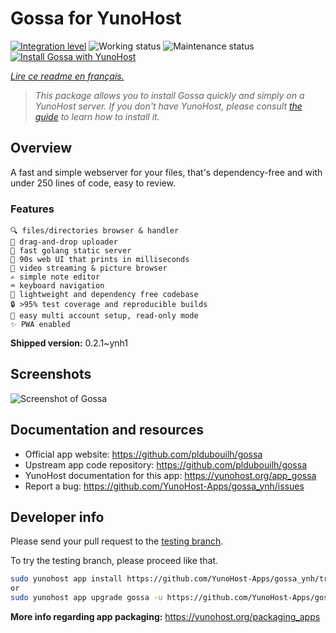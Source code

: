 <!--
N.B.: This README was automatically generated by https://github.com/YunoHost/apps/tree/master/tools/README-generator
It shall NOT be edited by hand.
-->

# Gossa for YunoHost

[![Integration level](https://dash.yunohost.org/integration/gossa.svg)](https://dash.yunohost.org/appci/app/gossa) ![Working status](https://ci-apps.yunohost.org/ci/badges/gossa.status.svg) ![Maintenance status](https://ci-apps.yunohost.org/ci/badges/gossa.maintain.svg)  
[![Install Gossa with YunoHost](https://install-app.yunohost.org/install-with-yunohost.svg)](https://install-app.yunohost.org/?app=gossa)

*[Lire ce readme en français.](./README_fr.md)*

> *This package allows you to install Gossa quickly and simply on a YunoHost server.
If you don't have YunoHost, please consult [the guide](https://yunohost.org/#/install) to learn how to install it.*

## Overview

A fast and simple webserver for your files, that's dependency-free and with under 250 lines of code, easy to review.

### Features

    🔍 files/directories browser & handler
    📩 drag-and-drop uploader
    🥂 fast golang static server
    💾 90s web UI that prints in milliseconds
    📸 video streaming & picture browser
    ✍️ simple note editor
    ⌨️ keyboard navigation
    🚀 lightweight and dependency free codebase
    🔒 >95% test coverage and reproducible builds
    💑 easy multi account setup, read-only mode
    ✨ PWA enabled


**Shipped version:** 0.2.1~ynh1

## Screenshots

![Screenshot of Gossa](./doc/screenshots/screenshot.gif)

## Documentation and resources

* Official app website: <https://github.com/pldubouilh/gossa>
* Upstream app code repository: <https://github.com/pldubouilh/gossa>
* YunoHost documentation for this app: <https://yunohost.org/app_gossa>
* Report a bug: <https://github.com/YunoHost-Apps/gossa_ynh/issues>

## Developer info

Please send your pull request to the [testing branch](https://github.com/YunoHost-Apps/gossa_ynh/tree/testing).

To try the testing branch, please proceed like that.

``` bash
sudo yunohost app install https://github.com/YunoHost-Apps/gossa_ynh/tree/testing --debug
or
sudo yunohost app upgrade gossa -u https://github.com/YunoHost-Apps/gossa_ynh/tree/testing --debug
```

**More info regarding app packaging:** <https://yunohost.org/packaging_apps>
